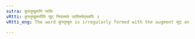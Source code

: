 ```yaml
---
sutra: कुस्तुम्बुरूणि जातिः
vRtti: कुस्तुम्बुरूणीति सुट् निपात्यते जातिश्चेद्भवति ॥
vRtti_eng: The word कुस्तुम्बुरु is irregularly formed with the augment सुट् and means 'a species of herb'.

---
```

